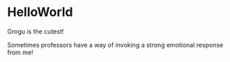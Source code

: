 # HelloWorld

Grogu is the cutest!

Sometimes professors have a way of invoking a strong emotional response from me!
